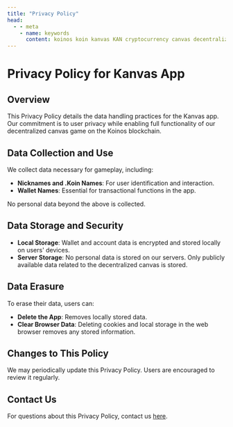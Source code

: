 ```yaml
---
title: "Privacy Policy"
head:
  - - meta
    - name: keywords
      content: koinos koin kanvas KAN cryptocurrency canvas decentralized description pixel war r/place rplace privacy policy
---
```


# Privacy Policy for Kanvas App

## Overview

This Privacy Policy details the data handling practices for the Kanvas app. Our commitment is to user privacy while enabling full functionality of our decentralized canvas game on the Koinos blockchain.

## Data Collection and Use

We collect data necessary for gameplay, including:

- **Nicknames and .Koin Names**: For user identification and interaction.
- **Wallet Names**: Essential for transactional functions in the app.

No personal data beyond the above is collected.

## Data Storage and Security

- **Local Storage**: Wallet and account data is encrypted and stored locally on users' devices.
- **Server Storage**: No personal data is stored on our servers. Only publicly available data related to the decentralized canvas is stored.

## Data Erasure

To erase their data, users can:

- **Delete the App**: Removes locally stored data.
- **Clear Browser Data**: Deleting cookies and local storage in the web browser removes any stored information.

## Changes to This Policy

We may periodically update this Privacy Policy. Users are encouraged to review it regularly.

## Contact Us

For questions about this Privacy Policy, contact us [here](mailto:etheredraven@protonmail.com).
